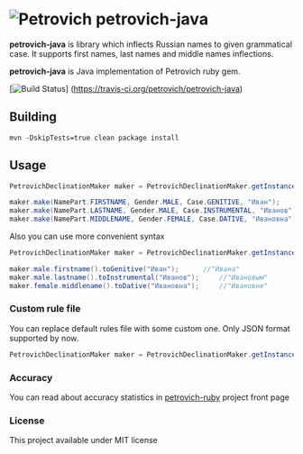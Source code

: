 ![Petrovich](petrovich.png) petrovich-java
==========================================

__petrovich-java__ is library which inflects Russian names to given grammatical case. It supports first names, last names and middle names inflections.

__petrovich-java__ is Java implementation of Petrovich ruby gem.

[![Build Status](https://travis-ci.org/petrovich/petrovich-java.svg?branch=master)]	(https://travis-ci.org/petrovich/petrovich-java)

## Building

```
mvn -DskipTests=true clean package install
```

## Usage

```java
PetrovichDeclinationMaker maker = PetrovichDeclinationMaker.getInstance();

maker.make(NamePart.FIRSTNAME, Gender.MALE, Case.GENITIVE, "Иван");     //Ивана
maker.make(NamePart.LASTNAME, Gender.MALE, Case.INSTRUMENTAL, "Иванов");   //Ивановым
maker.make(NamePart.MIDDLENAME, Gender.FEMALE, Case.DATIVE, "Ивановна");   //Ивановне
```

Also you can use more convenient syntax

```java
PetrovichDeclinationMaker maker = PetrovichDeclinationMaker.getInstance();

maker.male.firstname().toGenitive("Иван");      //"Ивана"
maker.male.lastname().toInstrumental("Иванов");     //"Ивановым"
maker.female.middlename().toDative("Ивановна");     //"Ивановне"
```

### Custom rule file

You can replace default rules file with some custom one. Only JSON format supported by now.
```java
PetrovichDeclinationMaker maker = PetrovichDeclinationMaker.getInstance("/path/to/custom/rules.file.json");
```

### Accuracy

You can read about accuracy statistics in [petrovich-ruby](https://github.com/petrovich/petrovich-ruby#Оценка-аккуратности) project front page

### License

This project available under MIT license